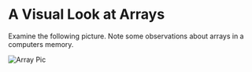 # A Visual Look at Arrays
Examine the following picture. Note some observations about arrays in a computers memory.

![Array Pic](https://s.hswstatic.com/gif/c-array.gif)
